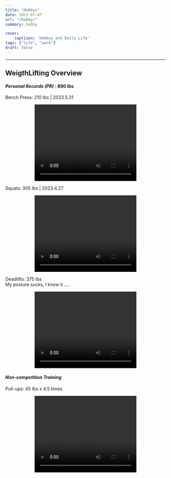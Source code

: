 ```yaml
---
title: "Hobbys"
date: 2023-07-07
url: "/hobby/"
summary: hobby

cover: 
    captiion: 'Hobbys and Daily Life'
tags: ["life", "work"]
draft: false
---
```


<!-- layout: "genshin" 
    image: "../static/yae.jpg"
    alt: 'genshin'
-->

---

## WeigthLifting Overview

#### *Personal Records (PR)* : 890 lbs 

Bench Press: 210 lbs | 2023.5.31

<div style="display: flex; justify-content: center; align-items: center;">
    <video width="320" height="240" controls>
        <source src="../bench.mp4" type="video/mp4">
        Your browser does not support the video tag.
    </video>
</div>


Squats: 305 lbs | 2023.4.27

<div style="display: flex; justify-content: center; align-items: center;">
    <video width="320" height="240" controls>
        <source src="../squat.mp4" type="video/mp4">
        Your browser does not support the video tag.
    </video>
</div>


Deadlifts: 375 lbs <br>
My posture sucks, I know it .....

<div style="display: flex; justify-content: center; align-items: center;">
    <video width="320" height="240" controls>
        <source src="../deadlift.mp4" type="video/mp4">
        Your browser does not support the video tag.
    </video>
    </div>


#### *Non-competition Training*

Pull-ups: 45 lbs x 4.5 times

<div style="display: flex; justify-content: center; align-items: center;">
    <video width="320" height="240" controls>
        <source src="../pullup.mp4" type="video/mp4">
        Your browser does not support the video tag.
    </video>
    </div>


<!---

---

## Favorite

<img src="../yae.jpg" alt="My Image" style="width: 440px; height: 300px; display: block; margin: auto;">

I love playing Genshin Impact all day long and do nothing at all

---

-->